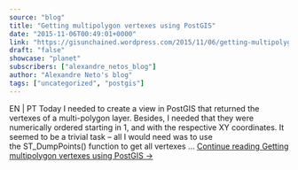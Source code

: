 ```yaml
---
source: "blog"
title: "Getting multipolygon vertexes using PostGIS"
date: "2015-11-06T00:49:01+0000"
link: "https://gisunchained.wordpress.com/2015/11/06/getting-multipolygon-vertexes-using-postgis/"
draft: "false"
showcase: "planet"
subscribers: ["alexandre_netos_blog"]
author: "Alexandre Neto's blog"
tags: ["uncategorized", "postgis"]
---
```


EN &#124; PT Today I needed to create a view in PostGIS that returned the vertexes of a multi-polygon layer. Besides, I needed that they were numerically ordered starting in 1, and with the respective XY coordinates. It seemed to be a trivial task – all I would need was to use the ST_DumpPoints() function to get all vertexes &#8230; <a class="more-link" href="https://gisunchained.wordpress.com/2015/11/06/getting-multipolygon-vertexes-using-postgis/">Continue reading <span class="screen-reader-text">Getting multipolygon vertexes using&#160;PostGIS</span> <span class="meta-nav">&#8594;</span></a>
